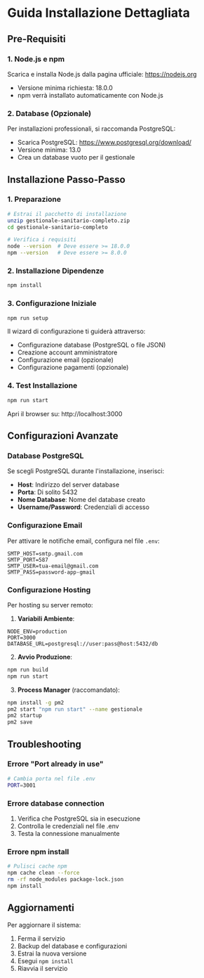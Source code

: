 # Guida Installazione Dettagliata

## Pre-Requisiti

### 1. Node.js e npm
Scarica e installa Node.js dalla pagina ufficiale: https://nodejs.org
- Versione minima richiesta: 18.0.0
- npm verrà installato automaticamente con Node.js

### 2. Database (Opzionale)
Per installazioni professionali, si raccomanda PostgreSQL:
- Scarica PostgreSQL: https://www.postgresql.org/download/
- Versione minima: 13.0
- Crea un database vuoto per il gestionale

## Installazione Passo-Passo

### 1. Preparazione
```bash
# Estrai il pacchetto di installazione
unzip gestionale-sanitario-completo.zip
cd gestionale-sanitario-completo

# Verifica i requisiti
node --version  # Deve essere >= 18.0.0
npm --version   # Deve essere >= 8.0.0
```

### 2. Installazione Dipendenze
```bash
npm install
```

### 3. Configurazione Iniziale
```bash
npm run setup
```

Il wizard di configurazione ti guiderà attraverso:
- Configurazione database (PostgreSQL o file JSON)
- Creazione account amministratore
- Configurazione email (opzionale)
- Configurazione pagamenti (opzionale)

### 4. Test Installazione
```bash
npm run start
```

Apri il browser su: http://localhost:3000

## Configurazioni Avanzate

### Database PostgreSQL
Se scegli PostgreSQL durante l'installazione, inserisci:
- **Host**: Indirizzo del server database
- **Porta**: Di solito 5432
- **Nome Database**: Nome del database creato
- **Username/Password**: Credenziali di accesso

### Configurazione Email
Per attivare le notifiche email, configura nel file `.env`:
```
SMTP_HOST=smtp.gmail.com
SMTP_PORT=587
SMTP_USER=tua-email@gmail.com
SMTP_PASS=password-app-gmail
```

### Configurazione Hosting
Per hosting su server remoto:

1. **Variabili Ambiente**:
```
NODE_ENV=production
PORT=3000
DATABASE_URL=postgresql://user:pass@host:5432/db
```

2. **Avvio Produzione**:
```bash
npm run build
npm run start
```

3. **Process Manager** (raccomandato):
```bash
npm install -g pm2
pm2 start "npm run start" --name gestionale
pm2 startup
pm2 save
```

## Troubleshooting

### Errore "Port already in use"
```bash
# Cambia porta nel file .env
PORT=3001
```

### Errore database connection
1. Verifica che PostgreSQL sia in esecuzione
2. Controlla le credenziali nel file .env
3. Testa la connessione manualmente

### Errore npm install
```bash
# Pulisci cache npm
npm cache clean --force
rm -rf node_modules package-lock.json
npm install
```

## Aggiornamenti

Per aggiornare il sistema:
1. Ferma il servizio
2. Backup del database e configurazioni
3. Estrai la nuova versione
4. Esegui `npm install`
5. Riavvia il servizio
